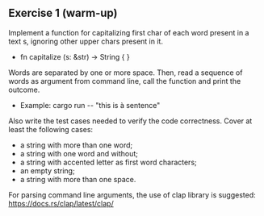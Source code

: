 ## Exercise 1 (warm-up)

Implement a function for capitalizing first char of each word present in a text s, ignoring other upper chars present in it.

- fn capitalize (s: &str) -> String { }

Words are separated by one or more space.
Then, read a sequence of words as argument from command line, call the function and print the outcome.

 - Example: cargo run -- "this is   à sentence"

Also write the test cases needed to verify the code correctness. Cover at least the following cases:
- a string with more than one word;
- a string with one word and without;
- a string with accented letter as first word characters;
- an empty string;
- a string with more than one space.

For parsing command line arguments, the use of clap library is suggested: https://docs.rs/clap/latest/clap/


